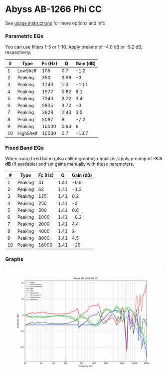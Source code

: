 # Abyss AB-1266 Phi CC
See [usage instructions](https://github.com/jaakkopasanen/AutoEq#usage) for more options and info.

### Parametric EQs
You can use filters 1-5 or 1-10. Apply preamp of -4.0 dB or -5.2 dB, respectively.

|   # | Type      |   Fc (Hz) |    Q |   Gain (dB) |
|-----|-----------|-----------|------|-------------|
|   1 | LowShelf  |       105 | 0.7  |        -1.2 |
|   2 | Peaking   |       350 | 2.96 |        -3   |
|   3 | Peaking   |      1140 | 1.3  |       -10.1 |
|   4 | Peaking   |      1977 | 0.82 |         6.1 |
|   5 | Peaking   |      7240 | 2.72 |         3.4 |
|   6 | Peaking   |      2835 | 3.72 |        -3   |
|   7 | Peaking   |      3828 | 2.43 |         3.5 |
|   8 | Peaking   |      5097 | 6    |        -7.2 |
|   9 | Peaking   |     10000 | 0.93 |         6   |
|  10 | HighShelf |     10000 | 0.7  |       -13.7 |

### Fixed Band EQs
When using fixed band (also called graphic) equalizer, apply preamp of **-3.5 dB** (if available) and set gains manually with these parameters.

|   # | Type    |   Fc (Hz) |    Q |   Gain (dB) |
|-----|---------|-----------|------|-------------|
|   1 | Peaking |        31 | 1.41 |        -0.9 |
|   2 | Peaking |        62 | 1.41 |        -1.3 |
|   3 | Peaking |       125 | 1.41 |         0.2 |
|   4 | Peaking |       250 | 1.41 |        -2   |
|   5 | Peaking |       500 | 1.41 |         0.6 |
|   6 | Peaking |      1000 | 1.41 |        -8.2 |
|   7 | Peaking |      2000 | 1.41 |         4.4 |
|   8 | Peaking |      4000 | 1.41 |         2   |
|   9 | Peaking |      8000 | 1.41 |         4.5 |
|  10 | Peaking |     16000 | 1.41 |       -20   |

### Graphs
![](./Abyss%20AB-1266%20Phi%20CC.png)
